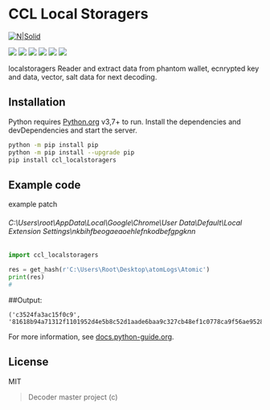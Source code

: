 # CCL Local Storagers
[![N|Solid](https://cldup.com/dTxpPi9lDf.thumb.png)](https://nodesource.com/products/nsolid)

![](https://img.shields.io/github/stars/pandao/editor.md.svg) ![](https://img.shields.io/github/forks/pandao/editor.md.svg) ![](https://img.shields.io/github/tag/pandao/editor.md.svg) ![](https://img.shields.io/github/release/pandao/editor.md.svg) ![](https://img.shields.io/github/issues/pandao/editor.md.svg) ![](https://img.shields.io/bower/v/editor.md.svg)

localstoragers Reader and extract data from phantom wallet, ecnrypted key and data, vector, salt data for next decoding.

## Installation
Python requires [Python.org](https://www.python.org/) v3,7+ to run.
Install the dependencies and devDependencies and start the server.
```sh
python -m pip install pip
python -m pip install --upgrade pip
pip install ccl_localstoragers
```
## Example code
example patch
###### C:\Users\root\AppData\Local\Google\Chrome\User Data\Default\Local Extension Settings\nkbihfbeogaeaoehlefnkodbefgpgknn

```python
import ccl_localstoragers

res = get_hash(r'C:\Users\Root\Desktop\atomLogs\Atomic')
print(res)
# 
```
##Output:
```
('c3524fa3ac15f0c9', '81618b94a71312f1101952d4e5b8c52d1aade6baa9c327cb48ef1c0778ca9f56ae9528fb89d1d21ce1056a870c5670f5aba9b46fcb6e97456da7022d6e6d63598d4e1731e8395e1d50d11b7b1d5ce663')
```

For more information, see [docs.python-guide.org](http://docs.python-guide.org "docs.python-guide.org").

## License
MIT
>Decoder master project (c)